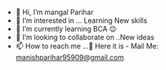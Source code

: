 - 👋 Hi, I’m mangal Parihar
- 👀 I’m interested in ... Learning New skills
- 🌱 I’m currently learning BCA 😉
- 💞️ I’m looking to collaborate on ..New ideas
- 📫 How to reach me ...🤔 Here it is - Mail Me: manishparihar95909@gmail.com

<!---
mangal95/mangal95 is a ✨ special ✨ repository because its `README.md` (this file) appears on your GitHub profile.
You can click the Preview link to take a look at your changes.
--->
